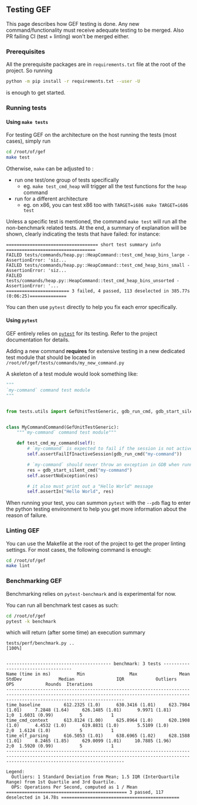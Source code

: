 ## Testing GEF

This page describes how GEF testing is done. Any new command/functionality must receive adequate testing to be merged. Also PR failing CI (test + linting) won't be merged either.


### Prerequisites

All the prerequisite packages are in `requirements.txt` file at the root of the project. So running

```bash
python -m pip install -r requirements.txt --user -U
```

is enough to get started.


### Running tests


#### Using `make tests`

For testing GEF on the architecture on the host running the tests (most cases), simply run

```bash
cd /root/of/gef
make test
```

Otherwise, `make` can be adjusted to :
 - run one test/one group of tests specifically
   - eg. `make test_cmd_heap` will trigger all the test functions for the `heap` command
 - run for a different architecture
   - eg. on x86, you can test x86 too with `TARGET=i686 make TARGET=i686 test`

Unless a specific test is mentioned, the command `make test` will run all the non-benchmark related tests.
At the end, a summary of explanation will be shown, clearly indicating the tests that have failed: for instance:

```
=================================== short test summary info ==================================
FAILED tests/commands/heap.py::HeapCommand::test_cmd_heap_bins_large - AssertionError: 'siz...
FAILED tests/commands/heap.py::HeapCommand::test_cmd_heap_bins_small - AssertionError: 'siz...
FAILED tests/commands/heap.py::HeapCommand::test_cmd_heap_bins_unsorted - AssertionError: '...
======================== 3 failed, 4 passed, 113 deselected in 385.77s (0:06:25)==============
```

You can then use `pytest` directly to help you fix each error specifically.


#### Using `pytest`

GEF entirely relies on [`pytest`](https://pytest.org) for its testing. Refer to the project documentation for details.

Adding a new command __requires__ for extensive testing in a new dedicated test module that should be located in `/root/of/gef/tests/commands/my_new_command.py`

A skeleton of a test module would look something like:

```python
"""
`my-command` command test module
"""


from tests.utils import GefUnitTestGeneric, gdb_run_cmd, gdb_start_silent_cmd


class MyCommandCommand(GefUnitTestGeneric):
    """`my-command` command test module"""

    def test_cmd_my_command(self):
        # `my-command` is expected to fail if the session is not active
        self.assertFailIfInactiveSession(gdb_run_cmd("my-command"))

        # `my-command` should never throw an exception in GDB when running
        res = gdb_start_silent_cmd("my-command")
        self.assertNoException(res)

        # it also must print out a "Hello World" message
        self.assertIn("Hello World", res)
```

When running your test, you can summon `pytest` with the `--pdb` flag to enter the python testing environment to help you get more information about the reason of failure.

### Linting GEF

You can use the Makefile at the root of the project to get the proper linting settings. For most cases, the following command is enough:

```bash
cd /root/of/gef
make lint
```


### Benchmarking GEF

Benchmarking relies on `pytest-benchmark` and is experimental for now.

You can run all benchmark test cases as such:

```bash
cd /root/of/gef
pytest -k benchmark
```

which will return (after some time) an execution summary

```
tests/perf/benchmark.py ..                                                               [100%]


---------------------------------------- benchmark: 3 tests -----------------------------------
Name (time in ms)          Min                 Max                Mean            StdDev              Median                IQR            Outliers     OPS            Rounds  Iterations
-----------------------------------------------------------------------------------------------------------------------------------------------------------------------------------------
time_baseline         612.2325 (1.0)      630.3416 (1.01)     623.7984 (1.01)     7.2848 (1.64)     626.1485 (1.01)      9.9971 (1.81)          1;0  1.6031 (0.99)          5           1
time_cmd_context      613.8124 (1.00)     625.8964 (1.0)      620.1908 (1.0)      4.4532 (1.0)      619.8831 (1.0)       5.5109 (1.0)           2;0  1.6124 (1.0)           5           1
time_elf_parsing      616.5053 (1.01)     638.6965 (1.02)     628.1588 (1.01)     8.2465 (1.85)     629.0099 (1.01)     10.7885 (1.96)          2;0  1.5920 (0.99)          5           1
-----------------------------------------------------------------------------------------------------------------------------------------------------------------------------------------

Legend:
  Outliers: 1 Standard Deviation from Mean; 1.5 IQR (InterQuartile Range) from 1st Quartile and 3rd Quartile.
  OPS: Operations Per Second, computed as 1 / Mean
============================================== 3 passed, 117 deselected in 14.78s =============================================
```